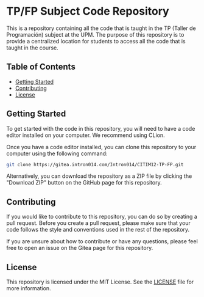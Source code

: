 # TP/FP Subject Code Repository

This is a repository containing all the code that is taught in the TP (Taller de Programación) subject at the UPM. The purpose of this repository is to provide a centralized location for students to access all the code that is taught in the course.

## Table of Contents

- [Getting Started](#getting-started)
- [Contributing](#contributing)
- [License](#license)

## Getting Started

To get started with the code in this repository, you will need to have a code editor installed on your computer. We recommend using CLion.

Once you have a code editor installed, you can clone this repository to your computer using the following command:

```bash
git clone https://gitea.intron014.com/Intron014/CITIM12-TP-FP.git
```

Alternatively, you can download the repository as a ZIP file by clicking the "Download ZIP" button on the GitHub page for this repository.

## Contributing

If you would like to contribute to this repository, you can do so by creating a pull request. Before you create a pull request, please make sure that your code follows the style and conventions used in the rest of the repository.

If you are unsure about how to contribute or have any questions, please feel free to open an issue on the Gitea page for this repository.

## License

This repository is licensed under the MIT License. See the [LICENSE](./LICENSE.md) file for more information.
